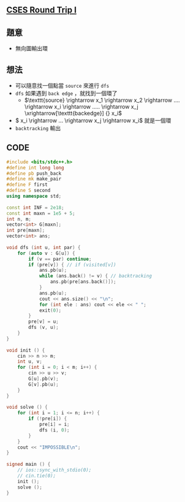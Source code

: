 ## [CSES Round Trip I](https://cses.fi/problemset/task/1669/)

## 題意

- 無向圖輸出環

## 想法

- 可以隨意找一個點當 $\texttt{source}$ 來進行 $\texttt{dfs}$  
- $\texttt{dfs}$ 如果遇到 $\texttt{back edge}$ ，就找到一個環了
  - $\texttt{source} \rightarrow  x_1 \rightarrow  x_2 \rightarrow  .... \rightarrow  x_i \rightarrow  ..... \rightarrow   x_j \xrightarrow[\texttt{backedge}] {} x_i$
- $ x_i \rightarrow  ... \rightarrow  x_j \rightarrow  x_i$ 就是一個環
- $\texttt{backtracking}$ 輸出

## CODE

```cpp
#include <bits/stdc++.h>
#define int long long
#define pb push_back
#define mk make_pair
#define F first
#define S second
using namespace std;
 
const int INF = 2e18;
const int maxn = 1e5 + 5;
int n, m;
vector<int> G[maxn];
int pre[maxn];
vector<int> ans;
 
void dfs (int u, int par) {
    for (auto v : G[u]) {
        if (v == par) continue;
        if (pre[v]) { // if (visited[v])
            ans.pb(u);
            while (ans.back() != v) { // backtracking
                ans.pb(pre[ans.back()]);
            }
            ans.pb(u);
            cout << ans.size() << "\n";
            for (int ele : ans) cout << ele << " ";
            exit(0);
        }
        pre[v] = u;
        dfs (v, u);
    }
}
 
void init () {
    cin >> n >> m;
    int u, v;
    for (int i = 0; i < m; i++) {
        cin >> u >> v;
        G[u].pb(v);
        G[v].pb(u);
    }
}
 
void solve () {
    for (int i = 1; i <= n; i++) {
        if (!pre[i]) {
            pre[i] = i;
            dfs (i, 0);
        }
    }
    cout << "IMPOSSIBLE\n";
}
 
signed main () {
    // ios::sync_with_stdio(0);
    // cin.tie(0);
    init ();
    solve ();
}
```

